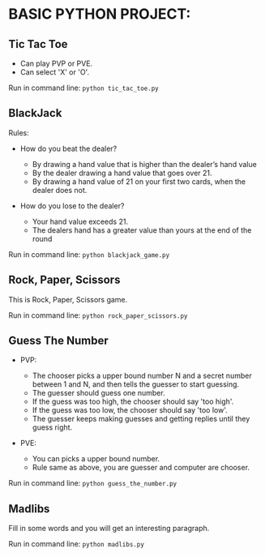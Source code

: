# BASIC PYTHON PROJECT:

## Tic Tac Toe

- Can play PVP or PVE. 
- Can select 'X' or 'O'.

Run in command line: `python tic_tac_toe.py` 

## BlackJack

Rules:

- How do you beat the dealer?

    + By drawing a hand value that is higher than the dealer’s hand value
    + By the dealer drawing a hand value that goes over 21.
    + By drawing a hand value of 21 on your first two cards, when the dealer does not.

- How do you lose to the dealer? 

    + Your hand value exceeds 21.
    + The dealers hand has a greater value than yours at the end of the round

Run in command line: `python blackjack_game.py` 

## Rock, Paper, Scissors

This is Rock, Paper, Scissors game.

Run in command line: `python rock_paper_scissors.py` 

## Guess The Number

- PVP:

    + The chooser picks a upper bound number N and a secret number between 1 and N, and then tells the guesser to start guessing.
    + The guesser should guess one number.
    + If the guess was too high, the chooser should say 'too high'.
    + If the guess was too low, the chooser should say 'too low'.
    + The guesser keeps making guesses and getting replies until they guess right.

- PVE:

    + You can picks a upper bound number.
    + Rule same as above, you are guesser and computer are chooser.

Run in command line: `python guess_the_number.py` 


## Madlibs

Fill in some words and you will get an interesting paragraph.

Run in command line: `python madlibs.py` 